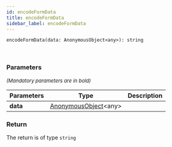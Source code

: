 ```yaml
---
id: encodeFormData
title: encodeFormData
sidebar_label: encodeFormData
---
```


```tsx
encodeFormData(data: AnonymousObject<any>): string
```
<br/>



### Parameters

<font size="2"><i>(Mandatory parameters are in bold)</i></font>

| Parameters | Type | Description |
| --------- | ---- | ----------- |
| **data** | [AnonymousObject](/framework-api/interfaces/AnonymousObject.md)<any\> |  |


### Return



The return is of type <code>string</code>